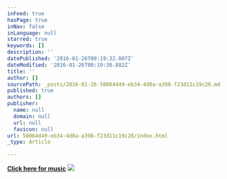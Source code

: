 ```yaml
---
inFeed: true
hasPage: true
inNav: false
inLanguage: null
starred: true
keywords: []
description: ''
datePublished: '2016-01-26T00:19:32.807Z'
dateModified: '2016-01-26T00:19:30.882Z'
title: ''
author: []
sourcePath: _posts/2016-01-26-50064d49-eb34-4d0a-a398-f23d11c19c20.md
published: true
authors: []
publisher:
  name: null
  domain: null
  url: null
  favicon: null
url: 50064d49-eb34-4d0a-a398-f23d11c19c20/index.html
_type: Article

---
```

**[Click here for music][0]**
![](https://the-grid-user-content.s3-us-west-2.amazonaws.com/1a104753-ae4e-48ea-900e-5cc1d87550e2.jpg)

[0]: www.soundcloud.com/adam_phase